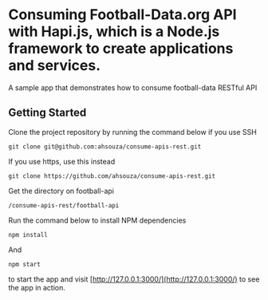 # Consuming Football-Data.org API with Hapi.js, which is a Node.js framework to create applications and services.

A sample app that demonstrates how to consume football-data RESTful API

## Getting Started

Clone the project repository by running the command below if you use SSH

`git clone git@github.com:ahsouza/consume-apis-rest.git`

If you use https, use this instead

`git clone https://github.com/ahsouza/consume-apis-rest.git`

Get the directory on football-api

`/consume-apis-rest/football-api`

Run the command below to install NPM dependencies

`npm install`

And

`npm start`

to start the app and visit [http://127.0.0.1:3000/](http://127.0.0.1:3000/) to see the app in action.
